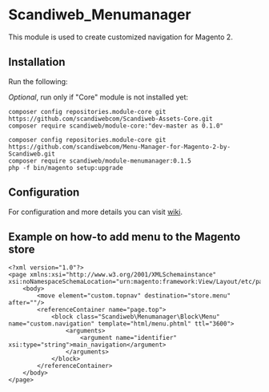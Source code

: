 # Scandiweb_Menumanager

This module is used to create customized navigation for Magento 2.

## Installation

Run the following:

*Optional*, run only if "Core" module is not installed yet:
```
composer config repositories.module-core git https://github.com/scandiwebcom/Scandiweb-Assets-Core.git
composer require scandiweb/module-core:"dev-master as 0.1.0"
```

```
composer config repositories.module-core git https://github.com/scandiwebcom/Menu-Manager-for-Magento-2-by-Scandiweb.git
composer require scandiweb/module-menumanager:0.1.5
php -f bin/magento setup:upgrade
```

## Configuration

For configuration and more details you can visit [wiki](https://github.com/scandiwebcom/Menu-Manager-for-Magento-2-by-Scandiweb/wiki).

## Example on how-to add menu to the Magento store

```
<?xml version="1.0"?>
<page xmlns:xsi="http://www.w3.org/2001/XMLSchemainstance" xsi:noNamespaceSchemaLocation="urn:magento:framework:View/Layout/etc/page_configuration.xsd">
    <body>
        <move element="custom.topnav" destination="store.menu" after=""/>
        <referenceContainer name="page.top">
            <block class="Scandiweb\Menumanager\Block\Menu" name="custom.navigation" template="html/menu.phtml" ttl="3600">
                <arguments>
                    <argument name="identifier" xsi:type="string">main_navigation</argument>
                </arguments>
            </block>
        </referenceContainer>
    </body>
</page>
```
